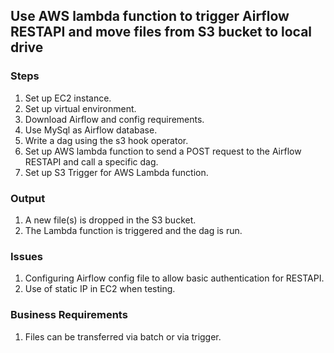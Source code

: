 ## Use AWS lambda function to trigger Airflow RESTAPI and move files from S3 bucket to local drive

### Steps
1. Set up EC2 instance.
2. Set up virtual environment.
3. Download Airflow and config requirements.
4. Use MySql as Airflow database.
6. Write a dag using the s3 hook operator.
6. Set up AWS lambda function to send a POST request to the Airflow RESTAPI and call a specific dag.
7. Set up S3 Trigger for AWS Lambda function.


### Output
1. A new file(s) is dropped in the S3 bucket.
2. The Lambda function is triggered and the dag is run.


### Issues
1. Configuring Airflow config file to allow basic authentication for RESTAPI.
2. Use of static IP in EC2 when testing.

### Business Requirements
1. Files can be transferred via batch or via trigger.


